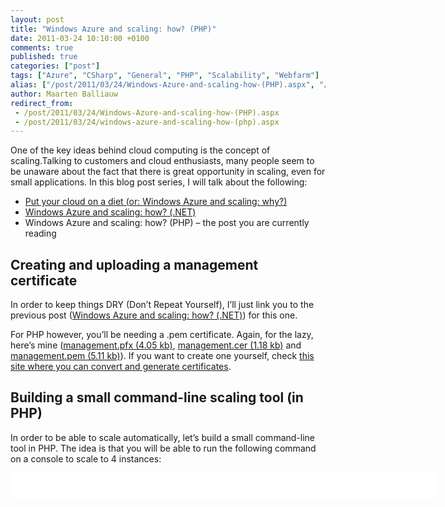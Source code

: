 ```yaml
---
layout: post
title: "Windows Azure and scaling: how? (PHP)"
date: 2011-03-24 10:10:00 +0100
comments: true
published: true
categories: ["post"]
tags: ["Azure", "CSharp", "General", "PHP", "Scalability", "Webfarm"]
alias: ["/post/2011/03/24/Windows-Azure-and-scaling-how-(PHP).aspx", "/post/2011/03/24/windows-azure-and-scaling-how-(php).aspx"]
author: Maarten Balliauw
redirect_from:
 - /post/2011/03/24/Windows-Azure-and-scaling-how-(PHP).aspx
 - /post/2011/03/24/windows-azure-and-scaling-how-(php).aspx
---
```

<p>One of the key ideas behind cloud computing is the concept of scaling.Talking to customers and cloud enthusiasts, many people seem to be unaware about the fact that there is great opportunity in scaling, even for small applications. In this blog post series, I will talk about the following:</p>
<ul>
<li><a href="/post/2011/03/09/Put-your-cloud-on-a-diet-(or-Windows-Azure-and-scaling-why).aspx">Put your cloud on a diet (or: Windows Azure and scaling: why?)</a></li>
<li><a href="/post/2011/03/21/Windows-Azure-and-scaling-how-(NET).aspx">Windows Azure and scaling: how? (.NET)</a> </li>
<li>Windows Azure and scaling: how? (PHP) &ndash; the post you are currently reading </li>
</ul>
<h2>Creating and uploading a management certificate</h2>
<p>In order to keep things DRY (Don&rsquo;t Repeat Yourself), I&rsquo;ll just link you to the previous post (<a href="/post/2011/03/09/Windows-Azure-and-scaling-how-(NET).aspx">Windows Azure and scaling: how? (.NET)</a>) for this one.</p>
<p>For PHP however, you&rsquo;ll be needing a .pem certificate. Again, for the lazy, here&rsquo;s mine (<a href="/files/2011/3/management.pfx">management.pfx (4.05 kb)</a>, <a href="/files/2011/3/management.cer">management.cer (1.18 kb)</a> and <a href="/files/2011/3/management.pem">management.pem (5.11 kb)</a>). If you want to create one yourself, check <a href="https://www.sslshopper.com/ssl-converter.html" target="_blank">this site where you can convert and generate certificates</a>.</p>
<h2>Building a small command-line scaling tool (in PHP)</h2>
<p>In order to be able to scale automatically, let&rsquo;s build a small command-line tool in PHP. The idea is that you will be able to run the following command on a console to scale to 4 instances:</p>
<div id="scid:9D7513F9-C04C-4721-824A-2B34F0212519:8812ddcc-e594-4b9e-aeeb-f3aad01ef3d0" class="wlWriterEditableSmartContent" style="padding-bottom: 0px; margin: 0px; padding-left: 0px; padding-right: 0px; display: inline; float: none; padding-top: 0px">
<pre style="background-color: white; width: 682px; height: 41px; overflow: auto;"><div><!--

Code highlighting produced by Actipro CodeHighlighter (freeware)
http://www.CodeHighlighter.com/

--><span style="color: #008080;">1</span> <span style="color: #000000;">php autoscale</span><span style="color: #000000;">.</span><span style="color: #000000;">php </span><span style="color: #000000;">"</span><span style="color: #000000;">management.cer</span><span style="color: #000000;">"</span><span style="color: #000000;"> </span><span style="color: #000000;">"</span><span style="color: #000000;">subscription-id0</span><span style="color: #000000;">"</span><span style="color: #000000;"> </span><span style="color: #000000;">"</span><span style="color: #000000;">service-name</span><span style="color: #000000;">"</span><span style="color: #000000;"> </span><span style="color: #000000;">"</span><span style="color: #000000;">role-name</span><span style="color: #000000;">"</span><span style="color: #000000;"> </span><span style="color: #000000;">"</span><span style="color: #000000;">production</span><span style="color: #000000;">"</span><span style="color: #000000;"> </span><span style="color: #000000;">4</span></div></pre>
<!-- Code inserted with Steve Dunn's Windows Live Writer Code Formatter Plugin.  http://dunnhq.com --></div>
<div id="scid:9D7513F9-C04C-4721-824A-2B34F0212519:e783445e-3251-41f2-b846-e8eb1710b12c" class="wlWriterEditableSmartContent" style="padding-bottom: 0px; margin: 0px; padding-left: 0px; padding-right: 0px; display: inline; float: none; padding-top: 0px"><!-- Code inserted with Steve Dunn's Windows Live Writer Code Formatter Plugin.  http://dunnhq.com --></div>
<div id="scid:9D7513F9-C04C-4721-824A-2B34F0212519:bafd65de-ba5d-4fff-9745-6afb9bd8395f" class="wlWriterEditableSmartContent" style="padding-bottom: 0px; margin: 0px; padding-left: 0px; padding-right: 0px; display: inline; float: none; padding-top: 0px"><!-- Code inserted with Steve Dunn's Windows Live Writer Code Formatter Plugin.  http://dunnhq.com --></div>
<p>Or down to 2 instances:</p>
<pre><div id="scid:9D7513F9-C04C-4721-824A-2B34F0212519:420a475d-b61d-41b6-848a-291e1f6ab7b4" class="wlWriterEditableSmartContent" style="padding-bottom: 0px; margin: 0px; padding-left: 0px; padding-right: 0px; display: inline; float: none; padding-top: 0px"><pre style="background-color: white; width: 682px; height: 41px; overflow: auto;"><div><!--

Code highlighting produced by Actipro CodeHighlighter (freeware)
http://www.CodeHighlighter.com/

--><span style="color: #008080;">1</span> <span style="color: #000000;">php autoscale</span><span style="color: #000000;">.</span><span style="color: #000000;">php </span><span style="color: #000000;">"</span><span style="color: #000000;">management.cer</span><span style="color: #000000;">"</span><span style="color: #000000;"> </span><span style="color: #000000;">"</span><span style="color: #000000;">subscription-id</span><span style="color: #000000;">"</span><span style="color: #000000;"> </span><span style="color: #000000;">"</span><span style="color: #000000;">service-name</span><span style="color: #000000;">"</span><span style="color: #000000;"> </span><span style="color: #000000;">"</span><span style="color: #000000;">role-name</span><span style="color: #000000;">"</span><span style="color: #000000;"> </span><span style="color: #000000;">"</span><span style="color: #000000;">production</span><span style="color: #000000;">"</span><span style="color: #000000;"> </span><span style="color: #000000;">2</span></div></pre>
<!-- Code inserted with Steve Dunn's Windows Live Writer Code Formatter Plugin.  http://dunnhq.com --></div>
</pre>
<p>Will this work on Linux? Yup! Will this work on Windows? Yup! Now let&rsquo;s get started.</p>
<p>The <a href="http://phpazure.codeplex.com/" target="_blank">Windows Azure SDK for PHP</a> will be quite handy to do this kind of thing. Download the <a href="http://phpazure.codeplex.com/SourceControl/list/changesets" target="_blank">latest source code</a> (as the <em>Microsoft_WindowsAzure_Management_Client</em> class we&rsquo;ll be using is not released officially yet).</p>
<p>Our script starts like this:</p>
<div id="scid:9D7513F9-C04C-4721-824A-2B34F0212519:3cb613c4-2fca-4ade-87fd-0151bf9d9f17" class="wlWriterEditableSmartContent" style="padding-bottom: 0px; margin: 0px; padding-left: 0px; padding-right: 0px; display: inline; float: none; padding-top: 0px">
<pre style="background-color: white; width: 682px; height: 124px; overflow: auto;"><div><!--

Code highlighting produced by Actipro CodeHighlighter (freeware)
http://www.CodeHighlighter.com/

--><span style="color: #008080;">1</span> <span style="color: #000000;">&lt;?</span><span style="color: #000000;">php
</span><span style="color: #008080;">2</span> <span style="color: #008000;">//</span><span style="color: #008000;"> Set include path</span><span style="color: #008000;">
</span><span style="color: #008080;">3</span> <span style="color: #800080;">$path</span><span style="color: #000000;"> </span><span style="color: #000000;">=</span><span style="color: #000000;"> </span><span style="color: #0000FF;">array</span><span style="color: #000000;">(</span><span style="color: #000000;">'</span><span style="color: #000000;">./library/</span><span style="color: #000000;">'</span><span style="color: #000000;">,</span><span style="color: #000000;"> </span><span style="color: #008080;">get_include_path</span><span style="color: #000000;">());
</span><span style="color: #008080;">4</span> <span style="color: #008080;">set_include_path</span><span style="color: #000000;">(</span><span style="color: #008080;">implode</span><span style="color: #000000;">(PATH_SEPARATOR</span><span style="color: #000000;">,</span><span style="color: #000000;"> </span><span style="color: #800080;">$path</span><span style="color: #000000;">));
</span><span style="color: #008080;">5</span> <span style="color: #000000;">
</span><span style="color: #008080;">6</span> <span style="color: #008000;">//</span><span style="color: #008000;"> Microsoft_WindowsAzure_Management_Client</span><span style="color: #008000;">
</span><span style="color: #008080;">7</span> <span style="color: #0000FF;">require_once</span><span style="color: #000000;"> </span><span style="color: #000000;">'</span><span style="color: #000000;">Microsoft/WindowsAzure/Management/Client.php</span><span style="color: #000000;">'</span><span style="color: #000000;">;</span></div></pre>
<!-- Code inserted with Steve Dunn's Windows Live Writer Code Formatter Plugin.  http://dunnhq.com --></div>
<p>This is just making sure all necessary libraries have been loaded. next, call out to the <em>Microsoft_WindowsAzure_Management_Client</em> class&rsquo; <em>setInstanceCountBySlot()</em> method to set the instance count to the requested number. Easy! And in fact even easier than Microsoft's <a href="/post/2011/03/09/Windows-Azure-and-scaling-how-(NET).aspx">.NET version of this</a>.</p>
<div id="scid:9D7513F9-C04C-4721-824A-2B34F0212519:8b75d59b-2145-4a26-83d5-a68c1e5b7e50" class="wlWriterEditableSmartContent" style="padding-bottom: 0px; margin: 0px; padding-left: 0px; padding-right: 0px; display: inline; float: none; padding-top: 0px">
<pre style="background-color: white; width: 682px; height: 125px; overflow: auto;"><div><!--

Code highlighting produced by Actipro CodeHighlighter (freeware)
http://www.CodeHighlighter.com/

--><span style="color: #008080;">1</span> <span style="color: #008000;">//</span><span style="color: #008000;"> Do the magic</span><span style="color: #008000;">
</span><span style="color: #008080;">2</span> <span style="color: #800080;">$managementClient</span><span style="color: #000000;"> </span><span style="color: #000000;">=</span><span style="color: #000000;"> </span><span style="color: #0000FF;">new</span><span style="color: #000000;"> Microsoft_WindowsAzure_Management_Client(</span><span style="color: #800080;">$subscriptionId</span><span style="color: #000000;">,</span><span style="color: #000000;"> </span><span style="color: #800080;">$certificateFile</span><span style="color: #000000;">,</span><span style="color: #000000;"> </span><span style="color: #000000;">''</span><span style="color: #000000;">);
</span><span style="color: #008080;">3</span> <span style="color: #000000;">
</span><span style="color: #008080;">4</span> <span style="color: #0000FF;">echo</span><span style="color: #000000;"> </span><span style="color: #000000;">"</span><span style="color: #000000;">Uploading new configuration...\r\n</span><span style="color: #000000;">"</span><span style="color: #000000;">;
</span><span style="color: #008080;">5</span> <span style="color: #000000;">
</span><span style="color: #008080;">6</span> <span style="color: #800080;">$managementClient</span><span style="color: #000000;">-&gt;</span><span style="color: #000000;">setInstanceCountBySlot(</span><span style="color: #800080;">$serviceName</span><span style="color: #000000;">,</span><span style="color: #000000;"> </span><span style="color: #800080;">$slot</span><span style="color: #000000;">,</span><span style="color: #000000;"> </span><span style="color: #800080;">$roleName</span><span style="color: #000000;">,</span><span style="color: #000000;"> </span><span style="color: #800080;">$instanceCount</span><span style="color: #000000;">);
</span><span style="color: #008080;">7</span> <span style="color: #000000;">
</span><span style="color: #008080;">8</span> <span style="color: #0000FF;">echo</span><span style="color: #000000;"> </span><span style="color: #000000;">"</span><span style="color: #000000;">Finished.\r\n</span><span style="color: #000000;">"</span><span style="color: #000000;">;</span></div></pre>
<!-- Code inserted with Steve Dunn's Windows Live Writer Code Formatter Plugin.  http://dunnhq.com --></div>
<p>Here&rsquo;s the full script:</p>
<div id="scid:9D7513F9-C04C-4721-824A-2B34F0212519:41c1aec2-a73e-48a5-865d-3120232d2531" class="wlWriterEditableSmartContent" style="padding-bottom: 0px; margin: 0px; padding-left: 0px; padding-right: 0px; display: inline; float: none; padding-top: 0px">
<pre style="background-color: white; width: 682px; height: 273px; overflow: auto;"><div><!--

Code highlighting produced by Actipro CodeHighlighter (freeware)
http://www.CodeHighlighter.com/

--><span style="color: #008080;"> 1</span> <span style="color: #000000;">&lt;?</span><span style="color: #000000;">php
</span><span style="color: #008080;"> 2</span> <span style="color: #008000;">//</span><span style="color: #008000;"> Set include path</span><span style="color: #008000;">
</span><span style="color: #008080;"> 3</span> <span style="color: #800080;">$path</span><span style="color: #000000;"> </span><span style="color: #000000;">=</span><span style="color: #000000;"> </span><span style="color: #0000FF;">array</span><span style="color: #000000;">(</span><span style="color: #000000;">'</span><span style="color: #000000;">./library/</span><span style="color: #000000;">'</span><span style="color: #000000;">,</span><span style="color: #000000;"> </span><span style="color: #008080;">get_include_path</span><span style="color: #000000;">());
</span><span style="color: #008080;"> 4</span> <span style="color: #008080;">set_include_path</span><span style="color: #000000;">(</span><span style="color: #008080;">implode</span><span style="color: #000000;">(PATH_SEPARATOR</span><span style="color: #000000;">,</span><span style="color: #000000;"> </span><span style="color: #800080;">$path</span><span style="color: #000000;">));
</span><span style="color: #008080;"> 5</span> <span style="color: #000000;">
</span><span style="color: #008080;"> 6</span> <span style="color: #008000;">//</span><span style="color: #008000;"> Microsoft_WindowsAzure_Management_Client</span><span style="color: #008000;">
</span><span style="color: #008080;"> 7</span> <span style="color: #0000FF;">require_once</span><span style="color: #000000;"> </span><span style="color: #000000;">'</span><span style="color: #000000;">Microsoft/WindowsAzure/Management/Client.php</span><span style="color: #000000;">'</span><span style="color: #000000;">;
</span><span style="color: #008080;"> 8</span> <span style="color: #000000;">
</span><span style="color: #008080;"> 9</span> <span style="color: #008000;">//</span><span style="color: #008000;"> Some commercial info :-)</span><span style="color: #008000;">
</span><span style="color: #008080;">10</span> <span style="color: #0000FF;">echo</span><span style="color: #000000;"> </span><span style="color: #000000;">"</span><span style="color: #000000;">AutoScale - (c) 2011 Maarten Balliauw\r\n</span><span style="color: #000000;">"</span><span style="color: #000000;">;
</span><span style="color: #008080;">11</span> <span style="color: #0000FF;">echo</span><span style="color: #000000;"> </span><span style="color: #000000;">"</span><span style="color: #000000;">\r\n</span><span style="color: #000000;">"</span><span style="color: #000000;">;
</span><span style="color: #008080;">12</span> <span style="color: #000000;">
</span><span style="color: #008080;">13</span> <span style="color: #008000;">//</span><span style="color: #008000;"> Quick-and-dirty argument check</span><span style="color: #008000;">
</span><span style="color: #008080;">14</span> <span style="color: #0000FF;">if</span><span style="color: #000000;"> (</span><span style="color: #008080;">count</span><span style="color: #000000;">(</span><span style="color: #800080;">$argv</span><span style="color: #000000;">) </span><span style="color: #000000;">!=</span><span style="color: #000000;"> </span><span style="color: #000000;">7</span><span style="color: #000000;">)
</span><span style="color: #008080;">15</span> <span style="color: #000000;">{
</span><span style="color: #008080;">16</span> <span style="color: #000000;">    </span><span style="color: #0000FF;">echo</span><span style="color: #000000;"> </span><span style="color: #000000;">"</span><span style="color: #000000;">Usage:\r\n</span><span style="color: #000000;">"</span><span style="color: #000000;">;
</span><span style="color: #008080;">17</span> <span style="color: #000000;">    </span><span style="color: #0000FF;">echo</span><span style="color: #000000;"> </span><span style="color: #000000;">"</span><span style="color: #000000;">  AutoScale &lt;certificatefile&gt; &lt;subscriptionid&gt; &lt;servicename&gt; &lt;rolename&gt; &lt;slot&gt; &lt;instancecount&gt;\r\n</span><span style="color: #000000;">"</span><span style="color: #000000;">;
</span><span style="color: #008080;">18</span> <span style="color: #000000;">    </span><span style="color: #0000FF;">echo</span><span style="color: #000000;"> </span><span style="color: #000000;">"</span><span style="color: #000000;">\r\n</span><span style="color: #000000;">"</span><span style="color: #000000;">;
</span><span style="color: #008080;">19</span> <span style="color: #000000;">    </span><span style="color: #0000FF;">echo</span><span style="color: #000000;"> </span><span style="color: #000000;">"</span><span style="color: #000000;">Example:\r\n</span><span style="color: #000000;">"</span><span style="color: #000000;">;
</span><span style="color: #008080;">20</span> <span style="color: #000000;">    </span><span style="color: #0000FF;">echo</span><span style="color: #000000;"> </span><span style="color: #000000;">"</span><span style="color: #000000;">  AutoScale mycert.pem 39f53bb4-752f-4b2c-a873-5ed94df029e2 bing Bing.Web production 20\r\n</span><span style="color: #000000;">"</span><span style="color: #000000;">;
</span><span style="color: #008080;">21</span> <span style="color: #000000;">    </span><span style="color: #0000FF;">exit</span><span style="color: #000000;">;
</span><span style="color: #008080;">22</span> <span style="color: #000000;">}
</span><span style="color: #008080;">23</span> <span style="color: #000000;">
</span><span style="color: #008080;">24</span> <span style="color: #008000;">//</span><span style="color: #008000;"> Save arguments to variables</span><span style="color: #008000;">
</span><span style="color: #008080;">25</span> <span style="color: #800080;">$certificateFile</span><span style="color: #000000;"> </span><span style="color: #000000;">=</span><span style="color: #000000;"> </span><span style="color: #800080;">$argv</span><span style="color: #000000;">[</span><span style="color: #000000;">1</span><span style="color: #000000;">];
</span><span style="color: #008080;">26</span> <span style="color: #800080;">$subscriptionId</span><span style="color: #000000;"> </span><span style="color: #000000;">=</span><span style="color: #000000;"> </span><span style="color: #800080;">$argv</span><span style="color: #000000;">[</span><span style="color: #000000;">2</span><span style="color: #000000;">];
</span><span style="color: #008080;">27</span> <span style="color: #800080;">$serviceName</span><span style="color: #000000;"> </span><span style="color: #000000;">=</span><span style="color: #000000;"> </span><span style="color: #800080;">$argv</span><span style="color: #000000;">[</span><span style="color: #000000;">3</span><span style="color: #000000;">];
</span><span style="color: #008080;">28</span> <span style="color: #800080;">$roleName</span><span style="color: #000000;"> </span><span style="color: #000000;">=</span><span style="color: #000000;"> </span><span style="color: #800080;">$argv</span><span style="color: #000000;">[</span><span style="color: #000000;">4</span><span style="color: #000000;">];
</span><span style="color: #008080;">29</span> <span style="color: #800080;">$slot</span><span style="color: #000000;"> </span><span style="color: #000000;">=</span><span style="color: #000000;"> </span><span style="color: #800080;">$argv</span><span style="color: #000000;">[</span><span style="color: #000000;">5</span><span style="color: #000000;">];
</span><span style="color: #008080;">30</span> <span style="color: #800080;">$instanceCount</span><span style="color: #000000;"> </span><span style="color: #000000;">=</span><span style="color: #000000;"> </span><span style="color: #800080;">$argv</span><span style="color: #000000;">[</span><span style="color: #000000;">6</span><span style="color: #000000;">];
</span><span style="color: #008080;">31</span> <span style="color: #000000;">
</span><span style="color: #008080;">32</span> <span style="color: #008000;">//</span><span style="color: #008000;"> Do the magic</span><span style="color: #008000;">
</span><span style="color: #008080;">33</span> <span style="color: #800080;">$managementClient</span><span style="color: #000000;"> </span><span style="color: #000000;">=</span><span style="color: #000000;"> </span><span style="color: #0000FF;">new</span><span style="color: #000000;"> Microsoft_WindowsAzure_Management_Client(</span><span style="color: #800080;">$subscriptionId</span><span style="color: #000000;">,</span><span style="color: #000000;"> </span><span style="color: #800080;">$certificateFile</span><span style="color: #000000;">,</span><span style="color: #000000;"> </span><span style="color: #000000;">''</span><span style="color: #000000;">);
</span><span style="color: #008080;">34</span> <span style="color: #000000;">
</span><span style="color: #008080;">35</span> <span style="color: #0000FF;">echo</span><span style="color: #000000;"> </span><span style="color: #000000;">"</span><span style="color: #000000;">Uploading new configuration...\r\n</span><span style="color: #000000;">"</span><span style="color: #000000;">;
</span><span style="color: #008080;">36</span> <span style="color: #000000;">
</span><span style="color: #008080;">37</span> <span style="color: #800080;">$managementClient</span><span style="color: #000000;">-&gt;</span><span style="color: #000000;">setInstanceCountBySlot(</span><span style="color: #800080;">$serviceName</span><span style="color: #000000;">,</span><span style="color: #000000;"> </span><span style="color: #800080;">$slot</span><span style="color: #000000;">,</span><span style="color: #000000;"> </span><span style="color: #800080;">$roleName</span><span style="color: #000000;">,</span><span style="color: #000000;"> </span><span style="color: #800080;">$instanceCount</span><span style="color: #000000;">);
</span><span style="color: #008080;">38</span> <span style="color: #000000;">
</span><span style="color: #008080;">39</span> <span style="color: #0000FF;">echo</span><span style="color: #000000;"> </span><span style="color: #000000;">"</span><span style="color: #000000;">Finished.\r\n</span><span style="color: #000000;">"</span><span style="color: #000000;">;</span></div></pre>
<!-- Code inserted with Steve Dunn's Windows Live Writer Code Formatter Plugin.  http://dunnhq.com --></div>
<p>Now schedule or cron this (when needed) and enjoy the benefits of scaling your Windows Azure service.</p>
<p>So you&rsquo;re lazy? Here&rsquo;s my sample project (<a href="/files/2011/3/AutoScale-PHP.zip">AutoScale-PHP.zip (181.67 kb)</a>) and the certificates used (<a href="/files/2011/3/management.pfx">management.pfx (4.05 kb)</a>, <a href="/files/2011/3/management.cer">management.cer (1.18 kb)</a>&nbsp;and <a href="/files/2011/3/management.pem">management.pem (5.11 kb)</a>).</p>
{% include imported_disclaimer.html %}
